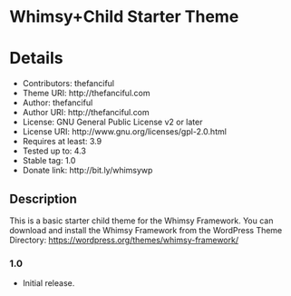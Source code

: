 # Whimsy+Child Starter Theme
<h1>Details</h1>
<ul>
	<li>Contributors: thefanciful</li>
	<li>Theme URI: http://thefanciful.com</li>
	<li>Author: thefanciful</li>
	<li>Author URI: http://thefanciful.com</li>
	<li>License: GNU General Public License v2 or later</li>
	<li>License URI: http://www.gnu.org/licenses/gpl-2.0.html</li>
	<li>Requires at least: 3.9</li>
	<li>Tested up to: 4.3</li>
	<li>Stable tag: 1.0</li>
	<li>Donate link: http://bit.ly/whimsywp</li>
</ul>

## Description
This is a basic starter child theme for the Whimsy Framework. You can download and install the Whimsy Framework from the WordPress Theme Directory: https://wordpress.org/themes/whimsy-framework/

### 1.0
* Initial release.
